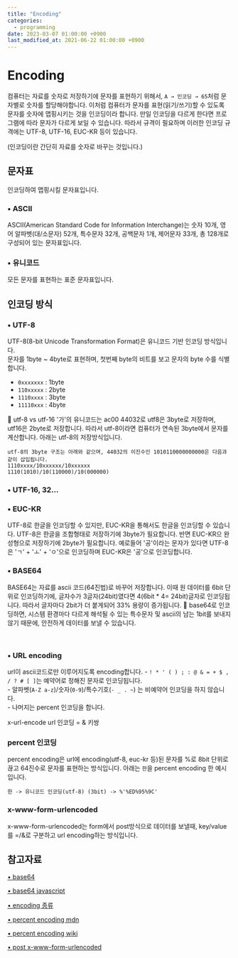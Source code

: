 ```yaml
---
title: "Encoding"
categories:
  - programming
date: 2023-03-07 01:00:00 +0900
last_modified_at: 2021-06-22 01:00:00 +0900
---
```


# Encoding

컴퓨터는 자료를 숫자로 저장하기에 문자를 표현하기 위해서, `A → 인코딩 → 65`처럼 문자별로 숫자를 할당해야합니다. 이처럼 컴퓨터가 문자를 표현(읽기/쓰기)할 수 있도록 문자를 숫자에 맵핑시키는 것을 인코딩이라 합니다. 만일 인코딩을 다르게 한다면 프로그램에 따라 문자가 다르게 보일 수 있습니다. 따라서 규격이 필요하며 이러한 인코딩 규격에는 UTF-8, UTF-16, EUC-KR 등이 있습니다.

(인코딩이란 간단히 자료를 숫자로 바꾸는 것입니다.)

## 문자표

인코딩하여 맵핑시킬 문자표입니다.

### • ASCII

ASCII(American Standard Code for Information Interchange)는 숫자 10개, 영어 알파벳(대/소문자) 52개, 특수문자 32개, 공백문자 1개, 제어문자 33개, 총 128개로 구성되어 있는 문자표입니다.

### • 유니코드

모든 문자를 표현하는 표준 문자표입니다.

## 인코딩 방식

### • UTF-8

UTF-8(8-bit Unicode Transformation Format)은 유니코드 기반 인코딩 방식입니다.  
문자를 1byte ~ 4byte로 표현하며, 첫번째 byte의 비트를 보고 문자의 byte 수를 식별합니다.

- `0xxxxxxx` : 1byte
- `110xxxxx` : 2byte
- `1110xxxx` : 3byte
- `11110xxx` : 4byte

🔎 utf-8 vs utf-16
'가'의 유니코드는 ac00 44032로 utf8은 3byte로 저장하며, utf16은 2byte로 저장합니다.
따라서 utf-8이라면 컴퓨터가 연속된 3byte에서 문자를 계산합니다. 아래는 utf-8의 저장방식입니다.

```
utf-8의 3byte 구조는 아래와 같으며, 44032의 이진수인 1010110000000000은 다음과 같이 삽입됩니다.
1110xxxx/10xxxxxx/10xxxxxx
1110(1010)/10(110000)/10(000000)
```

### • UTF-16, 32...

### • EUC-KR

UTF-8로 한글을 인코딩할 수 있지만, EUC-KR을 통해서도 한글을 인코딩할 수 있습니다.
UTF-8은 한글을 조합형태로 저장하기에 3byte가 필요합니다. 반면 EUC-KR으 완성형으로 저장하기에 2byte가 필요합니다. 예로들어 '공'이라는 문자가 있다면 UTF-8은 'ㄱ' + 'ㅗ' + 'ㅇ'으로 인코딩하며 EUC-KR은 '공'으로 인코딩합니다.

### • BASE64

BASE64는 자료를 ascii 코드(64진법)로 바꾸어 저장합니다. 이때 원 데이터를 6bit 단위로 인코딩하기에, 글자수가 3글자(24bit)였다면 4(6bit \* 4= 24bit)글자로 인코딩됩니다. 따라서 글자마다 2bit가 더 붙게되어 33% 용량이 증가됩니다.
📝 base64로 인코딩하면, 시스템 환경마다 다르게 해석될 수 있는 특수문자 및 ascii의 남는 1bit를 보내지 않기 때문에, 안전하게 데이터를 보낼 수 있습니다.

<br>

### • URL encoding

url이 ascii코드로만 이루어지도록 encoding합니다.
\- `! * ' ( ) ; : @ & = + $ , / ? # [ ]`는 예약어로 정해진 문자로 인코딩됩니다.  
\- 알파벳(`A-Z a-z`)/숫자(`0-9`)/특수기호(`- _ . ~`) 는 비예약어 인코딩을 하지 않습니다.  
\- 나머지는 percent 인코딩을 합니다.

x-url-encode
url 인코딩
= & 키쌍

### percent 인코딩

percent encoding은 url에 encoding(utf-8, euc-kr 등)된 문자를 %로 8bit 단위로 끊고 64진수로 문자를 표현하는 방식입니다. 아래는 `한`을 percent encoding 한 예시입니다.

```
한 -> 유니코드 인코딩(utf-8) (3bit) -> %'%ED%95%9C'
```

### x-www-form-urlencoded

x-www-form-urlencoded는 form에서 post방식으로 데이터를 보낼때, key/value를 =/&로 구분하고 url encoding하는 방식입니다.

## 참고자료

[• base64](https://effectivesquid.tistory.com/entry/Base64-%EC%9D%B8%EC%BD%94%EB%94%A9%EC%9D%B4%EB%9E%80)

[• base64 javascript](https://pks2974.medium.com/base-64-%EA%B0%84%EB%8B%A8-%EC%A0%95%EB%A6%AC%ED%95%98%EA%B8%B0-da50fdfc49d2)

[• encoding 종류](https://it-eldorado.tistory.com/61)

[• percent encoding mdn](https://developer.mozilla.org/en-US/docs/Glossary/percent-encoding)

[• percent encoding wiki](https://ko.wikipedia.org/wiki/%ED%8D%BC%EC%84%BC%ED%8A%B8_%EC%9D%B8%EC%BD%94%EB%94%A9)

[• post x-www-form-urlencoded](https://developer.mozilla.org/ko/docs/Web/HTTP/Methods/POST)
